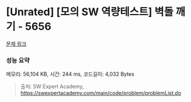 # [Unrated] [모의 SW 역량테스트] 벽돌 깨기 - 5656 

[문제 링크](https://swexpertacademy.com/main/code/problem/problemDetail.do?contestProbId=AWXRQm6qfL0DFAUo) 

### 성능 요약

메모리: 56,104 KB, 시간: 244 ms, 코드길이: 4,032 Bytes



> 출처: SW Expert Academy, https://swexpertacademy.com/main/code/problem/problemList.do